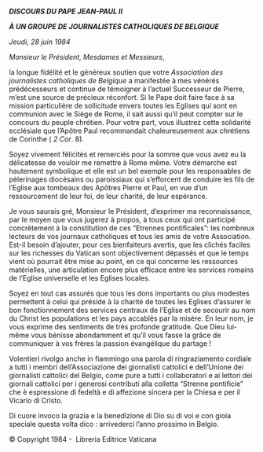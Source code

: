 ***DISCOURS DU PAPE JEAN-PAUL II***

***À UN GROUPE DE JOURNALISTES CATHOLIQUES DE BELGIQUE***

*Jeudi, 28 juin 1984*

*Monsieur le Président, Mesdames et Messieurs*,

la longue fidélité et le généreux soutien que votre *Association des journalistes catholiques de Belgique* a manifestée à mes vénérés prédécesseurs et continue de témoigner à l’actuel Successeur de Pierre, m’est une source de précieux réconfort. Si le Pape doit faire face à sa mission particulière de sollicitude envers toutes les Eglises qui sont en communion avec le Siège de Rome, il sait aussi qu’il peut compter sur le concours du peuple chrétien. Pour votre part, vous illustrez cette solidarité ecclésiale que l’Apôtre Paul recommandait chaleureusement aux chrétiens de Corinthe ( *2 Cor*. 8).

Soyez vivement félicités et remerciés pour la somme que vous avez eu la délicatesse de vouloir me remettre à Rome même. Votre démarche est hautement symbolique et elle est un bel exemple pour les responsables de pèlerinages diocésains ou paroissiaux qui s’efforcent de conduire les fils de l’Eglise aux tombeaux des Apôtres Pierre et Paul, en vue d’un ressourcement de leur foi, de leur charité, de leur espérance.

Je vous saurais gré, Monsieur le Président, d’exprimer ma reconnaissance, par le moyen que vous jugerez à propos, à tous ceux qui ont participé concrètement à la constitution de ces “Etrennes pontificales”: les nombreux lecteurs de vos journaux catholiques et tous les amis de votre Association. Est-il besoin d’ajouter, pour ces bienfaiteurs avertis, que les clichés faciles sur les richesses du Vatican sont objectivement dépassés et que le temps vient où pourrait être mise au point, en ce qui concerne les ressources matérielles, une articulation encore plus efficace entre les services romains de l’Eglise universelle et les Eglises locales.

Soyez en tout cas assurés que tous les dons importants ou plus modestes permettent à celui qui préside à la charité de toutes les Eglises d’assurer le bon fonctionnement des services centraux de l’Eglise et de secourir au nom du Christ les populations et les pays accablés par la misère. En leur nom, je vous exprime des sentiments de très profonde gratitude. Que Dieu lui-même vous bénisse abondamment et qu’il vous fasse la grâce de communiquer à vos frères la passion évangélique du partage !

Volentieri rivolgo anche in fiammingo una parola di ringraziamento cordiale a tutti i membri dell’Associazione dei giornalisti cattolici e dell’Unione dei giornalisti cattolici del Belgio, come pure a tutti i collaboratori e ai lettori dei giornali cattolici per i generosi contributi alla colletta “Strenne pontificie” che è espressione di fedeltà e di affezione sincera per la Chiesa e per il Vicario di Cristo.

Di cuore invoco la grazia e la benedizione di Dio su di voi e con gioia speciale questa volta dico : arrivederci l’anno prossimo in Belgio.

© Copyright 1984 -  Libreria Editrice Vaticana